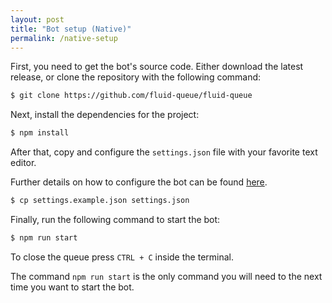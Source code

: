 ```yaml
---
layout: post
title: "Bot setup (Native)"
permalink: /native-setup
---
```


First, you need to get the bot's source code. Either download the latest release, or clone the repository with the following command:

```bash
$ git clone https://github.com/fluid-queue/fluid-queue
```

Next, install the dependencies for the project:

```bash
$ npm install
```

After that, copy and configure the `settings.json` file with your favorite text editor.

Further details on how to configure the bot can be found [here](/configuration).

```bash
$ cp settings.example.json settings.json
```

Finally, run the following command to start the bot:

```bash
$ npm run start
```

To close the queue press `CTRL + C` inside the terminal.

The command `npm run start` is the only command you will need to the next time you want to start the bot.

